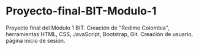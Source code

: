 # Proyecto-final-BIT-Modulo-1
Proyecto final del Módulo 1 BIT. Creación de "Redime Colombia", herramientas HTML, CSS, JavaScript, Bootstrap, Git. Creación de usuario, página inicio de sesión.
